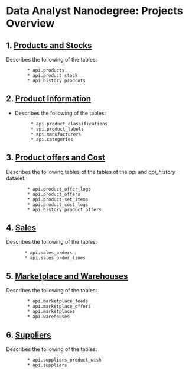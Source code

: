 # Data Analyst Nanodegree: Projects Overview


## 1. [Products and Stocks](link) 

Describes the following of the tables: 

            * api.products
            * api.product_stock
            * api_history.prodcuts

## 2. [Product Information](link)

* Describes the following of the tables:

            * api.product_classifications
            * api.product_labels
            * api.manufacturers
            * api.categories 


## 3. [Product offers and Cost](link)

Describes the following tables of the tables of the *api* and *api_history* dataset: 

            * api.product_offer_logs
            * api.product_offers
            * api.product_set_items
            * api.product_cost_logs
            * api_history.product_offers


## 4. [Sales](link)

Describes the following of the tables:

           * api.sales_orders
           * api.sales_order_lines 


## 5. [Marketplace and Warehouses](link)

Describes the following of the tables:

            * api.marketplace_feeds
            * api.marketplace_offers
            * api.marketplaces
            * api.warehouses


## 6. [Suppliers](link)

Describes the following of the tables:

            * api.suppliers_product_wish
            * api.suppliers








